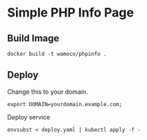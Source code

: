 # Simple PHP Info Page

## Build Image

    docker build -t wamoco/phpinfo .

## Deploy

Change this to your domain.

    export DOMAIN=yourdomain.example.com;

Deploy service

    envsubst < deploy.yaml | kubectl apply -f -
